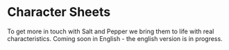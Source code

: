 # Character Sheets

To get more in touch with Salt and Pepper we bring them to life with real characteristics. Coming soon in English - the english version is in progress.